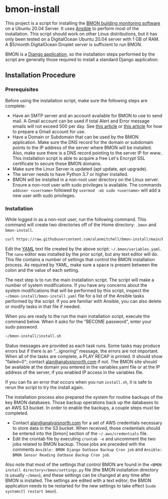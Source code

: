 # bmon-install

This project is a script for installing the [BMON building monitoring software](https://github.com/alanmitchell/bmon)
on a Ubuntu 20.04 Server.  It uses [Ansible](https://www.ansible.com/) to perform most of the installation.  This script
should work on other Linux distributions, but it has only been tested on a DigitalOcean
Ubuntu 20.04 server with 1 GB of RAM.  A $5/month DigitalOcean Droplet server is sufficient to run
BMON.

BMON is a [Django application](https://www.djangoproject.com/), so the installation steps performed by the script are
generally those required to install a standard Django application.

## Installation Procedure

### Prerequisites

Before using the installation script, make sure the following steps are complete:

* Have an SMTP server and an account available for BMON to use to send mail. A Gmail
  account can be used if total Alert and Error message emails will not exceed 500 per
  day.  See [this article](https://dev.to/abderrahmanemustapha/how-to-send-email-with-django-and-gmail-in-production-the-right-way-24ab) or
  [this article](https://medium.com/@_christopher/how-to-send-emails-with-python-django-through-google-smtp-server-for-free-22ea6ea0fb8e) 
  for how to prepare a Gmail account for use.
* Have a Domain or Subdomain that can be used by the BMON application. Make sure the DNS
  record for the domain or subdomain points to the IP address of the server where BMON
  will be installed. Also, make sure there is a DNS record pointing to the server IP 
  for www.<domain name>. This installation script is able to acquire a free Let's Encrypt
  SSL certificate to secure these BMON domains.
* Make sure the Linux Server is updated (apt update, apt upgrade).
* The server needs to have Python 3.7 or higher installed.
* BMON will be installed in a non-root user directory on the Linux server.  Ensure a non-root user 
  with sudo privileges is available. The commands `adduser <username>` followed by
  `usermod -aG sudo <username>` will add a new user with sudo privileges. 

### Installation

While logged in as a non-root user, run the following command.  This command will create
two directories off of the Home directory: `.bmon` and `bmon-install`.

```sh
curl https://raw.githubusercontent.com/alanmitchell/bmon-install/main/bootstrap.sh | bash
```

Edit the [YAML](https://yaml.org/) text file created by the above script: `~/.bmon/variables.yaml`.  The `nano` editor was installed by the prior script, but any text
editor will do.
This file contains a number of settings that control the BMON installation process.  As required
by YAML, make sure a space is present between the colon and the value of each setting.

The next step is to run the main installation script. The script will make a number of system
modifications.  If you have any concerns about the system modifications that will be performed
by this script, inspect the `~/bmon-install/bmon-install.yaml` file for a list of the Ansible tasks
performed by the script.  If you are familiar with Ansible, you can also delete or modify
tasks in that file if needed.

When you are ready to the run the main installation script, execute the command below.
When it asks for the "BECOME password", enter your sudo password.  

```sh
~/bmon-install/install.sh
```

Status messages are provided as each task runs.  Some tasks may produce errors
but if there is an "...ignoring" message, the errors are not important.
When all of the tasks are complete, a PLAY RECAP is printed.  It should show
"failed=0"; contact alan@analysisnorth.com if not.
The BMON site should be available at the domain you entered in the variables.yaml file
or at the IP address of the server, if you enabled IP access in the variables file.

If you can fix an error that occurs when you run `install.sh`, it is safe to rerun
the script to try the install again.

The installation process also prepared the system for routine backups of the key
BMON databases.  Those backup operations back up the databases to an AWS S3 bucket.
In order to enable the backups, a couple steps must be completed.

* Contact alan@analysisnorth.com for a set of AWS credentials necessary to store data
  in the S3 bucket.  When received, those credentials should be entered into the
  [bmon] section of the `~/.aws/credentials` file.
* Edit the crontab file by executing `crontab -e` and uncomment the two jobs related
  to BMON backup.  Those jobs are preceded with the comments
  `Ansible: BMON Django Datbase Backup Cron job` and `Ansible: BMON Sensor Reading Datbase Backup Cron job`.

Also note that most of the settings that control BMON are found in the 
`<BMON install directory>/bmon/settings.py` file (the BMON installation
directory is usually `~/bmon`), and these settings can be changed at 
any time after BMON is installed.  The settings are
edited with a text editor; the BMON application needs to be restarted
for the new settings to take effect (`sudo systemctl restart bmon`).
